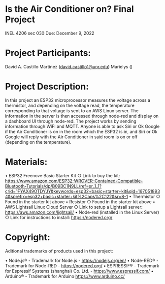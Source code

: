 # Is the Air Conditioner on? Final Project
INEL 4206 sec 030
Due: December 9, 2022

# Project Participants:
David A. Castillo Martínez (david.castillo1@upr.edu)
Marielys ()

# Project Description:
In this project an ESP32 microprocessor measures the voltage across a thermistor, and depending on the voltage read, the temperature corresponding to that voltage is sent to an AWS Linux server. The information in the server is then accessed through node-red and display on a dashboard UI through node-red. The project works by sending information through WiFI and MQTT. Anyone is able to ask Siri or Ok Google if the Air Conditioner is on in the room which the ESP32 is in, and Siri or Ok Google will reply with the Air Conditioner in said room is on or off (depending on the temperature).

# Materials:
• ESP32 Freenove Basic Starter Kit
    ○ Link to buy the kit: https://www.amazon.com/ESP32-WROVER-Contained-Compatible-Bluetooth-Tutorials/dp/B09BC1N9LL/ref=sr_1_1?crid=1FYAX49OTDYJY&keywords=esp32+basic+starter+kit&qid=1670518934&sprefix=esp32+basic+starter+kit%2Caps%2C122&sr=8-1
• Thermistor 
    ○ Found in the starter kit above
• Resistor
    ○ Found in the starter kit above
• AWS Lightsail Linux Cloud Server
    ○ Link to setup a Lightsail server: https://aws.amazon.com/lightsail/
• Node-red (installed in the Linux Server)
    ○ Link for instructions to install: https://nodered.org/

# Copyright:
Aditional trademarks of products used in this project:

• Node.js® - Trademark for Node.js - https://nodejs.org/en/
• Node-RED® - Trademark for Node-RED - https://nodered.org/
• ESPRESSIF® - Trademark for Espressif Systems (shanghai) Co. Ltd. - https://www.espressif.com/
• Arduino® - Trademark for Arduino https://www.arduino.cc/